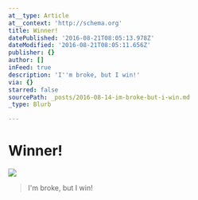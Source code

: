```yaml
---
at__type: Article
at__context: 'http://schema.org'
title: Winner!
datePublished: '2016-08-21T08:05:13.978Z'
dateModified: '2016-08-21T08:05:11.656Z'
publisher: {}
author: []
inFeed: true
description: 'I''m broke, but I win!'
via: {}
starred: false
sourcePath: _posts/2016-08-14-im-broke-but-i-win.md
_type: Blurb

---
```

# Winner!
![](https://the-grid-user-content.s3-us-west-2.amazonaws.com/f8696523-85be-4121-b7fc-a6680b685661.jpg)

> I'm broke, but I win!